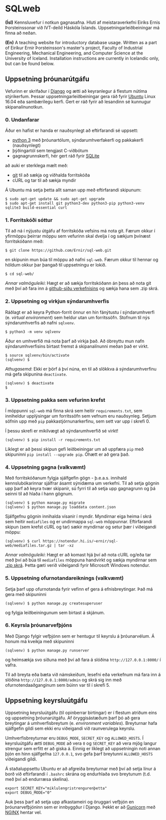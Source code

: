 # SQLweb

**(Ísl)** Kennsluvefur í notkun gagnasafna. Hluti af meistaraverkefni Eiríks Ernis Þorsteinssonar við IVT-deild Háskóla Íslands. Uppsetningarleiðbeiningar má finna að neðan.

**(En)** A teaching website for introductory database usage. Written as a part of Eiríkur Ernir Þorsteinsson's master's project, Faculty of Industrial Engineering, Mechanical Engineering, and Computer Science at the University of Iceland. Installation instructions are currently in Icelandic only, but can be found below.

## Uppsetning þróunarútgáfu

Vefurinn er skrifaður í [Django](https://www.djangoproject.com/) og ætti að keyranlegur á flestum nútíma stýrikerfum. Þessar uppsetningarleiðbeiningar gera ráð fyrir [Ubuntu](https://www.ubuntu.com/) Linux 16.04 eða sambærilegu kerfi. Gert er ráð fyrir að lesandinn sé kunnugur skipanalínunotkun.

### 0. Undanfarar

Áður en hafist er handa er nauðsynlegt að eftirfarandi sé uppsett:

  *  [python 3](https://www.python.org/downloads/) með þróunartólum, sýndarumhverfakerfi og pakkakerfi (nauðsynlegt)
  *  þýðingartól sem tengjast C-viðbótum
  *  gagnagrunnskerfi, hér gert ráð fyrir [SQLite](https://sqlite.org/)
  
að auki er sterklega mælt með:
  *  [git](https://git-scm.com/) til að sækja og viðhalda forritskóða
  *  cURL og tar til að sækja myndir

Á Ubuntu má setja þetta allt saman upp með eftirfarandi skipunum:

```
$ sudo apt-get update && sudo apt-get upgrade
$ sudo apt-get install git python3-dev python3-pip python3-venv sqlite3 build-essential curl
```

### 1. Forritskóði sóttur

Til að ná í nýjustu útgáfu af forritskóða vefsins má nota git. Færum okkur í yfirmöppu þeirrar möppu sem vefurinn skal dvelja í og sækjum þvínæst forritskóðann með:

```
$ git clone https://github.com/Ernir/sql-web.git
```

en skipunin mun búa til möppu að nafni `sql-web`. Færum okkur til hennar og höldum okkur þar þangað til uppsetningu er lokið.

```
$ cd sql-web/
```

*Annar valmöguleiki*: Hægt er að sækja forritskóðann án þess að nota git með því að fara inn á [github-síðu verkefnisins](https://github.com/Ernir/sql-web) og sækja hana sem .zip skrá.

### 2. Uppsetning og virkjun sýndarumhverfis

Ráðlagt er að keyra Python-forrit önnur en hin fánýtustu í sýndarumhverfi (e. *virtual environment*) sem heldur utan um forritssöfn. Stofnum til nýs sýndarumhverfis að nafni `sqlvenv`.
```
$ python3 -m venv sqlvenv
```
Áður en umhverfið má nota þarf að virkja það. Að óbreyttu mun nafn sýndarumhverfisins birtast fremst á skipanalínunni meðan það er virkt.
```
$ source sqlvenv/bin/activate
(sqlvenv) $ 
```

*Athugasemd*: Ekki er þörf á því núna, en til að slökkva á sýndarumhverfinu má gefa skipunina `deactivate`.
```
(sqlvenv) $ deactivate 
$
```

### 3. Uppsetning pakka sem vefurinn krefst

Í möppunni `sql-web` má finna skrá sem heitir `requirements.txt`, sem inniheldur upplýsingar um forritssöfn sem vefnum eru nauðsynleg. Setjum söfnin upp með `pip` pakkastjórnunarkerfinu, sem sett var upp í skrefi 0.

Í þessu skrefi er mikilvægt að sýndarumhverfið sé virkt!

```
(sqlvenv) $ pip install -r requirements.txt
```

Líklegt er að þessi skipun gefi leiðbeiningar um að uppfæra `pip` með skipuninni `pip install --upgrade pip`. Óhætt er að gera það.

### 4. Uppsetning gagna (valkvæmt)

Með forritskóðanum fylgja sjálfgefin gögn - þ.e.a.s. innihald kennslubókarinnar sjálfrar ásamt sýnidæma um verkefni. Til að setja gögnin upp þarf að keyra tvær skipanir, sú fyrri til að setja upp gagnagrunn og þá seinni til að hlaða í hann gögnum.

```
(sqlvenv) $ python manage.py migrate
(sqlvenv) $ python manage.py loaddata content.json
```

Sjálfgefnu gögnin innihalda vísanir í myndir. Myndirnar eiga heima í skrá sem heitir `mediafiles` og er undirmappa `sql-web` möppunnar. Eftirfarandi skipun (sem krefst cURL og tar) sækir myndirnar og setur þær í viðeigandi möppu:

```
(sqlvenv) $ curl https://notendur.hi.is/~ernir/sql-web/mediafiles.tar.gz | tar -xz
```

*Annar valmöguleiki*: Hægt er að komast hjá því að nota cURL og/eða tar með því að búa til `mediafiles` möppuna handvirkt og sækja myndirnar sem [.zip skrá](https://notendur.hi.is/~ernir/sql-web/mediafiles.zip). Þetta gæti verið viðeigandi fyrir Microsoft Windows notendur.

### 5. Uppsetning ofurnotandareiknings (valkvæmt)

Setja þarf upp ofurnotanda fyrir vefinn ef gera á efnisbreytingar. Það má gera með skipuninni

```
(sqlvenv) $ python manage.py createsuperuser
```

og fylgja leiðbeiningunum sem birtast á skjánum.

### 6. Keyrsla þróunarvefþjóns

Með Django fylgir vefþjónn sem er hentugur til keyrslu á þróunarvélum. Á honum má kveikja með skipuninni

```
(sqlvenv) $ python manage.py runserver
```

og heimsækja svo síðuna með því að fara á slóðina `http://127.0.0.1:8000/` í vafra.

Til að breyta eða bæta við námskeiðum, lesefni eða verkefnum má fara inn á slóðina `http://127.0.0.1:8000/admin` og skrá sig inn með ofurnotendaaðganginum sem búinn var til í skrefi 5.

## Uppsetning keyrsluútgáfu

Uppsetning keyrsluútgáfu (til opinberrar birtingar) er í flestum atriðum eins og uppsetning þróunarútgáfu.
Af öryggisástæðum þarf þó að gera breytingar á umhverfisbreytum (e. *environment variables*). Breyturnar hafa sjálfgefin gildi sem ekki eru viðeigandi við raunverulega keyrslu.

Umhverfisbreyturnar eru `DEBUG_MODE`, `SECRET_KEY` og `ALLOWED_HOSTS`. Í keyrsluútgáfu ætti `DEBUG_MODE` að vera `0` og `SECRET_KEY` að vera mjög langur strengur sem erfitt er að giska á. Einnig er líklegt að uppsetningin noti annan þjón en hinn sjálfgefna `127.0.0.1`, svo gefa þarf breytunni `ALLOWED_HOSTS` viðeigandi gildi.

Á staðaluppsettu Ubuntu er að afgreiða breyturnar með því að setja línur á borð við eftirfarandi í `.bashrc` skrána og endurhlaða svo breytunum (t.d. með því að endurræsa skelina).
```
export SECRET_KEY="miklulengristrengurenþetta"
export DEBUG_MODE="0"
```

Auk þess þarf að setja upp afkastameiri og öruggari vefþjón en þróunarvefþjóninn sem er innbyggður í Django. Þekkt er að [Gunicorn](http://gunicorn.org/) með [NGINX](https://www.nginx.com/) hentar vel.

